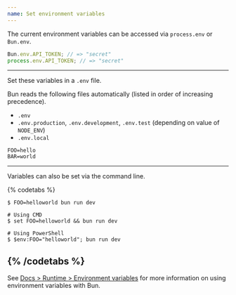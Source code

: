 ```yaml
---
name: Set environment variables
---
```


The current environment variables can be accessed via `process.env` or `Bun.env`.

```ts
Bun.env.API_TOKEN; // => "secret"
process.env.API_TOKEN; // => "secret"
```

---

Set these variables in a `.env` file.

Bun reads the following files automatically (listed in order of increasing precedence).

- `.env`
- `.env.production`, `.env.development`, `.env.test` (depending on value of `NODE_ENV`)
- `.env.local`

```txt#.env
FOO=hello
BAR=world
```

---

Variables can also be set via the command line.

{% codetabs %}

```sh#Linux/macOS
$ FOO=helloworld bun run dev
```

```sh#Windows
# Using CMD
$ set FOO=helloworld && bun run dev

# Using PowerShell
$ $env:FOO="helloworld"; bun run dev
```

## {% /codetabs %}

See [Docs > Runtime > Environment variables](https://bun.sh/docs/runtime/env) for more information on using environment variables with Bun.
